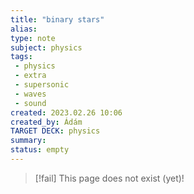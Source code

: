 ```yaml
---
title: "binary stars"
alias: 
type: note
subject: physics
tags:
 - physics
 - extra
 - supersonic
 - waves
 - sound
created: 2023.02.26 10:06
created_by: Ádám
TARGET DECK: physics
summary: 
status: empty
---
```

> [!fail] This page does not exist (yet)!
